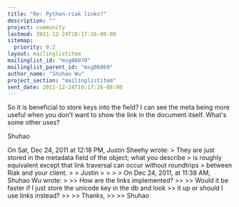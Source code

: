 ```yaml
---
title: "Re: Python-riak links?"
description: ""
project: community
lastmod: 2011-12-24T10:17:26-08:00
sitemap:
  priority: 0.2
layout: mailinglistitem
mailinglist_id: "msg06070"
mailinglist_parent_id: "msg06069"
author_name: "Shuhao Wu"
project_section: "mailinglistitem"
sent_date: 2011-12-24T10:17:26-08:00
---
```



So it is beneficial to store keys into the field? I can see the meta
being more useful when you don't want to show the link in the document
itself. What's some other uses?


Shuhao

On Sat, Dec 24, 2011 at 12:18 PM, Justin Sheehy  wrote:
&gt; They are just stored in the metadata field of the object; what you describe 
&gt; is roughly equivalent except that link traversal can occur without roundtrips 
&gt; between Riak and your client.
&gt;
&gt; Justin
&gt;
&gt;
&gt;
&gt; On Dec 24, 2011, at 11:38 AM, Shuhao Wu  wrote:
&gt;
&gt;&gt; How are the links implemented?
&gt;&gt;
&gt;&gt; Would it be faster if I just store the unicode key in the db and look
&gt;&gt; it up or should I use links instead?
&gt;&gt;
&gt;&gt; Thanks,
&gt;&gt;
&gt;&gt; Shuhao

